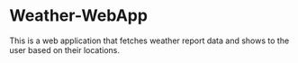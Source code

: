 # Weather-WebApp
This is a web application that fetches weather report data and shows to the user based on their locations.
